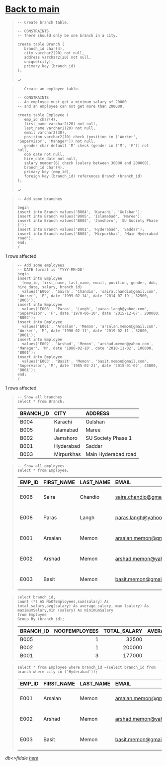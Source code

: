 # [Back to main](https://github.com/glaghari/database-assignement-2019)
<!-- -->
>     -- Create branch table.
>     
>     -- CONSTRAINTS
>     -- There should only be one branch in a city.
>     
>     create table Branch (
>        branch_id char(4),
>        city varchar2(20) not null,
>        address varchar2(20) not null,
>        unique(city),
>        primary key (branch_id)
>     );
> 
> ✓

<!-- -->
>     -- Create an employee table.
>     
>     -- CONSTRAINTS
>     -- An employee must get a minimum salary of 20000
>     -- and an employee can not get more than 200000.
>     
>     create table Employee (
>        emp_id char(4),
>        first_name varchar2(20) not null,
>        last_name varchar2(20) not null,
>        email varchar2(30),
>        position varchar2(10) check (position in ('Worker', 'Supervisor', 'Manager')) not null,
>        gender char default 'M' check (gender in ('M', 'F')) not null,
>        dob date not null,
>        hire_date date not null,
>        salary number(6) check (salary between 30000 and 200000),
>        branch_id char(4),
>        primary key (emp_id),
>        foreign key (branch_id) references Branch (branch_id)
>     );
> 
> ✓

<!-- -->
>     -- Add some branches
>     
>     begin
>     insert into Branch values('B004', 'Karachi', 'Gulshan');
>     insert into Branch values('B005', 'Islamabad', 'Maree');
>     insert into Branch values('B002', 'Jamshoro', 'SU Society Phase 1');
>     insert into Branch values('B001', 'Hyderabad', 'Saddar');
>     insert into Branch values('B003', 'Mirpurkhas', 'Main Hyderabad road');
>     end;
>     /
> 
1 rows affected

<!-- -->
>     -- Add some employees
>     -- DATE format is 'YYYY-MM-DD'
>     begin
>     insert into Employee
>       (emp_id, first_name, last_name, email, position, gender, dob, hire_date, salary, branch_id)
>       values('E006', 'Saira', 'Chandio', 'saira.chandio@gmail.com', 'Worker', 'F', date '1999-02-14', date '2014-07-19', 32500, 'B005');
>     insert into Employee
>       values('E008', 'Paras', 'Langh', 'paras.langh@yahoo.com', 'Supervisor', 'F', date '1970-06-10', date '2015-12-07', 200000, 'B002');
>     insert into Employee
>       values('E001', 'Arsalan', 'Memon', 'arsalan.memon@gmail.com', 'Worker', 'M', date '1990-02-11', date '2019-02-11', 32000, 'B001');
>     insert into Employee
>       values('E002', 'Arshad', 'Memon', 'arshad.memon@yahoo.com', 'Manager', 'M', date '1980-02-10', date '2010-11-02', 100000, 'B001');
>     insert into Employee
>       values('E003', 'Basit', 'Memon', 'basit.memon@gmail.com', 'Supervisor', 'M', date '1985-02-21', date '2015-01-02', 45000, 'B001');
>     end;
>     /
> 
1 rows affected

<!-- -->
>     -- Show all branches
>     select * from Branch;
> 
> | BRANCH_ID | CITY       | ADDRESS             |
> | :-------- | :--------- | :------------------ |
> | B004      | Karachi    | Gulshan             |
> | B005      | Islamabad  | Maree               |
> | B002      | Jamshoro   | SU Society Phase 1  |
> | B001      | Hyderabad  | Saddar              |
> | B003      | Mirpurkhas | Main Hyderabad road |

<!-- -->
>     -- Show all employees
>     select * from Employee;
> 
> | EMP_ID | FIRST_NAME | LAST_NAME | EMAIL                   | POSITION   | GENDER | DOB       | HIRE_DATE | SALARY | BRANCH_ID |
> | :----- | :--------- | :-------- | :---------------------- | :--------- | :----- | :-------- | :-------- | -----: | :-------- |
> | E006   | Saira      | Chandio   | saira.chandio@gmail.com | Worker     | F      | 14-FEB-99 | 19-JUL-14 |  32500 | B005      |
> | E008   | Paras      | Langh     | paras.langh@yahoo.com   | Supervisor | F      | 10-JUN-70 | 07-DEC-15 | 200000 | B002      |
> | E001   | Arsalan    | Memon     | arsalan.memon@gmail.com | Worker     | M      | 11-FEB-90 | 11-FEB-19 |  32000 | B001      |
> | E002   | Arshad     | Memon     | arshad.memon@yahoo.com  | Manager    | M      | 10-FEB-80 | 02-NOV-10 | 100000 | B001      |
> | E003   | Basit      | Memon     | basit.memon@gmail.com   | Supervisor | M      | 21-FEB-85 | 02-JAN-15 |  45000 | B001      |

<!-- -->
>     select branch_id, 
>     count (*) AS NoOfEmployees,sum(salary) As total_salary,avg(salary) As average_salary, max (salary) As maximumSalary,min (salary) As minimumSalary
>     from Employee
>     Group By (branch_id);
> 
> | BRANCH_ID | NOOFEMPLOYEES | TOTAL_SALARY | AVERAGE_SALARY | MAXIMUMSALARY | MINIMUMSALARY |
> | :-------- | ------------: | -----------: | -------------: | ------------: | ------------: |
> | B005      |             1 |        32500 |          32500 |         32500 |         32500 |
> | B002      |             1 |       200000 |         200000 |        200000 |        200000 |
> | B001      |             3 |       177000 |          59000 |        100000 |         32000 |

<!-- -->
>     select * from Employee where branch_id =(select branch_id from branch where city in ('Hyderabad'));
> 
> | EMP_ID | FIRST_NAME | LAST_NAME | EMAIL                   | POSITION   | GENDER | DOB       | HIRE_DATE | SALARY | BRANCH_ID |
> | :----- | :--------- | :-------- | :---------------------- | :--------- | :----- | :-------- | :-------- | -----: | :-------- |
> | E001   | Arsalan    | Memon     | arsalan.memon@gmail.com | Worker     | M      | 11-FEB-90 | 11-FEB-19 |  32000 | B001      |
> | E002   | Arshad     | Memon     | arshad.memon@yahoo.com  | Manager    | M      | 10-FEB-80 | 02-NOV-10 | 100000 | B001      |
> | E003   | Basit      | Memon     | basit.memon@gmail.com   | Supervisor | M      | 21-FEB-85 | 02-JAN-15 |  45000 | B001      |

*db<>fiddle [here](https://dbfiddle.uk/?rdbms=oracle_11.2&fiddle=9c5f9abce017e0c98541db21456c1709)*

